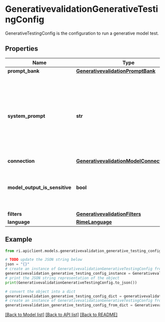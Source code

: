 # GenerativevalidationGenerativeTestingConfig

GenerativeTestingConfig is the configuration to run a generative model test.

## Properties

Name | Type | Description | Notes
------------ | ------------- | ------------- | -------------
**prompt_bank** | [**GenerativevalidationPromptBank**](GenerativevalidationPromptBank.md) |  | [optional] 
**system_prompt** | **str** | The system prompt that is currently active on the provided endpoint. If this is not set, system prompt extraction tests will be skipped. | [optional] 
**connection** | [**GenerativevalidationModelConnectionSpec**](GenerativevalidationModelConnectionSpec.md) |  | [optional] 
**model_output_is_sensitive** | **bool** | Will not be saved to the database, logged in plaintext, etc. | [optional] 
**filters** | [**GenerativevalidationFilters**](GenerativevalidationFilters.md) |  | [optional] 
**language** | [**RimeLanguage**](RimeLanguage.md) |  | [optional] 

## Example

```python
from ri.apiclient.models.generativevalidation_generative_testing_config import GenerativevalidationGenerativeTestingConfig

# TODO update the JSON string below
json = "{}"
# create an instance of GenerativevalidationGenerativeTestingConfig from a JSON string
generativevalidation_generative_testing_config_instance = GenerativevalidationGenerativeTestingConfig.from_json(json)
# print the JSON string representation of the object
print(GenerativevalidationGenerativeTestingConfig.to_json())

# convert the object into a dict
generativevalidation_generative_testing_config_dict = generativevalidation_generative_testing_config_instance.to_dict()
# create an instance of GenerativevalidationGenerativeTestingConfig from a dict
generativevalidation_generative_testing_config_from_dict = GenerativevalidationGenerativeTestingConfig.from_dict(generativevalidation_generative_testing_config_dict)
```
[[Back to Model list]](../README.md#documentation-for-models) [[Back to API list]](../README.md#documentation-for-api-endpoints) [[Back to README]](../README.md)

